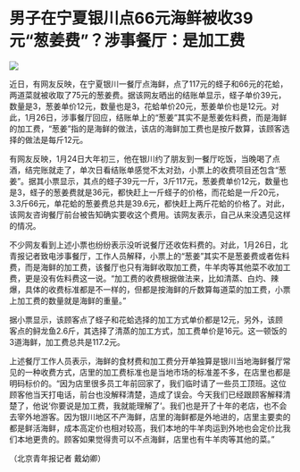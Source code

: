 # 男子在宁夏银川点66元海鲜被收39元“葱姜费”？涉事餐厅：是加工费

![](https://inews.gtimg.com/newsapp_bt/0/15627920077/1000)

近日，有网友反映，在宁夏银川一餐厅点海鲜，点了117元的蛏子和66元的花蛤，两道菜就被收取了75元的葱姜费。据该网友晒出的结账单显示，蛏子单价39元，数量是3，葱姜单价12元，数量也是3，花蛤单价20元，葱姜单价也是12元。对此，1月26日，涉事餐厅回应，结账单上的“葱姜”其实不是葱姜佐料费，而是海鲜的加工费，“葱姜”指的是海鲜的做法，该店的海鲜加工费也是按斤数算，该顾客选择的做法是每斤12元。

有网友反映，1月24日大年初三，他在银川约了朋友到一餐厅吃饭，当晚喝了点酒，结完账就走了，单次日看结账单感觉不太对劲，小票上的收费项目还包含“葱姜”。据其小票显示，其点的蛏子39元一斤，3斤117元，葱姜费单价12元，数量也是3，蛏子的葱姜费就是36元，都快赶上一斤蛏子的价格，而花蛤是一斤20元，3.3斤66元，单花蛤的葱姜费总共是39.6元，都快赶上两斤花蛤的价格了。对此，该网友咨询餐厅前台被告知确实要收这个费用。该网友表示，自己从来没遇见这样的情况。

不少网友看到上述小票也纷纷表示没听说餐厅还收佐料费的。对此，1月26日，北青报记者致电涉事餐厅，工作人员解释，小票上的“葱姜”其实不是葱姜费或者佐料费，而是海鲜的加工费，该餐厅也只有海鲜收取加工费，牛羊肉等其他菜不收加工费，更是没有佐料费这一说。“加工费的收费根据做法来，比如清蒸、白灼、辣爆，具体的收费标准都是不一样的，但都是按海鲜的斤数算每道菜的加工费，小票上加工费的数量就是海鲜的重量。”

据小票显示，该顾客点了蛏子和花蛤选择的加工方式单价都是12元，另外，该顾客点的鲟龙鱼2.6斤，其选择了清蒸的加工方式，加工费单价是16元。这一顿饭的3道海鲜，加工费总共是117.2元。

上述餐厅工作人员表示，海鲜的食材费和加工费分开单独算是银川当地海鲜餐厅常见的一种收费方式，店里的加工费标准也是当地市场的标准差不多，在店里也都是明码标价的。“因为店里很多员工年前回家了，我们临时请了一些员工顶班。这位顾客他当天打电话，前台也没解释清楚，造成了误会。今天我们已经跟顾客解释清楚了，他说‘你要说是加工费，我就能理解了’。我们也是开了十年的老店，也不会去宰外地游客。因为银川地区不产海鲜，店里的海鲜都是外地进的，店里主要卖的都是鲜活海鲜，成本高定价也相对较高，我们本地的牛羊肉运到外地也会定价比我们本地更贵的。顾客如果觉得贵可以不点海鲜，店里也有牛羊肉等其他的菜。”

（北京青年报记者 戴幼卿）

